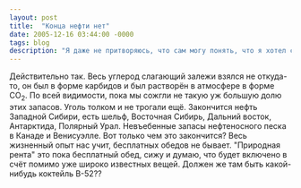 ```yaml
---
layout: post
title:  "Конца нефти нет"
date: 2005-12-16 03:44:00 -0000
tags: blog
description: "Я даже не притворяюсь, что сам могу понять, что я хотел сказать этим постом пятнадцать лет назад."
---
```


Действительно так. Весь углерод слагающий залежи взялся не откуда-то, он был в форме карбидов и был растворён в атмосфере в форме CO<sub>2</sub>. По всей видимости, пока мы сожгли не такую уж большую долю этих запасов. Уголь толком и не трогали ещё. Закончится нефть Западной Сибири, есть шельф, Восточная Сибирь, Дальний восток, Антарктида, Полярный Урал. Невъебенные запасы нефтеносного песка в Канаде и Венисуэлле. Вот только чем это закончится? Весь жизненный опыт нас учит, бесплатных обедов не бывает. "Природная рента" это пока бесплатный обед, сижу и думаю, что будет включено в счёт помимо уже широко известных вещей.  Должен же там быть какой-нибудь коктейль B-52??